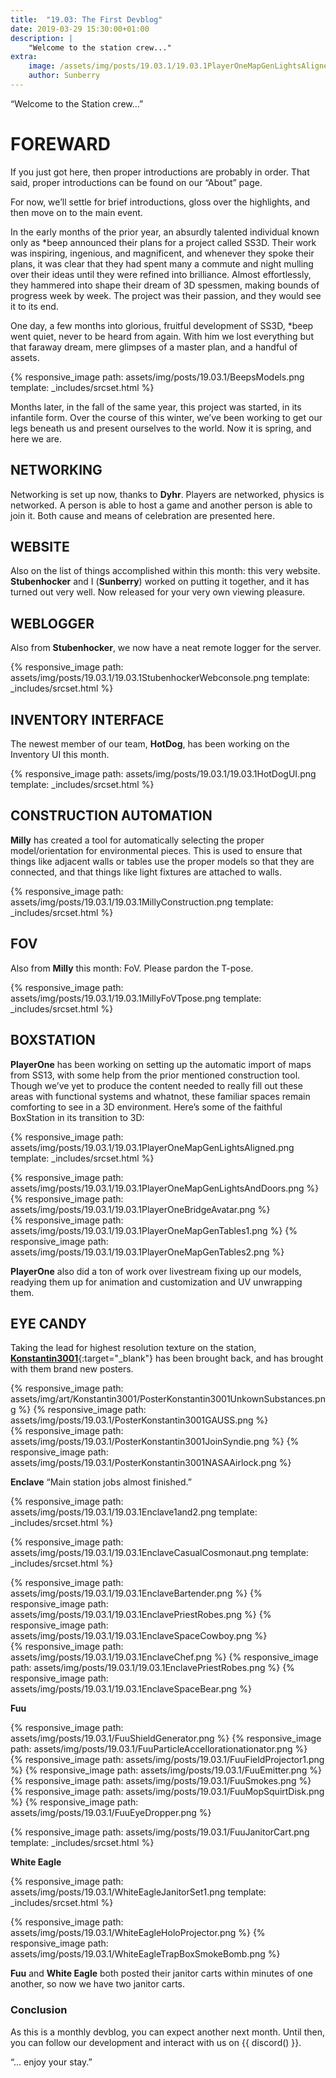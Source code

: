 ```yaml
---
title:  "19.03: The First Devblog"
date: 2019-03-29 15:30:00+01:00
description: |
    "Welcome to the station crew..."
extra:
    image: /assets/img/posts/19.03.1/19.03.1PlayerOneMapGenLightsAligned.png
    author: Sunberry
---
```


“Welcome to the Station crew…”

# FOREWARD

If you just got here, then proper introductions are probably in order. That said, proper introductions can be found on our “About” page.

For now, we’ll settle for brief introductions, gloss over the highlights, and then move on to the main event.

In the early months of the prior year, an absurdly talented individual known only as *beep announced their plans for a project called SS3D. Their work was inspiring, ingenious, and magnificent, and whenever they spoke their plans, it was clear that they had spent many a commute and night mulling over their ideas until they were refined into brilliance. Almost effortlessly, they hammered into shape their dream of 3D spessmen, making bounds of progress week by week. The project was their passion, and they would see it to its end.

One day, a few months into glorious, fruitful development of SS3D, *beep went quiet, never to be heard from again. With him we lost everything but that faraway dream, mere glimpses of a master plan, and a handful of assets.

{% responsive_image path: assets/img/posts/19.03.1/BeepsModels.png template: _includes/srcset.html %}

Months later, in the fall of the same year, this project was started, in its infantile form. Over the course of this winter, we’ve been working to get our legs beneath us and present ourselves to the world. Now it is spring, and here we are.

## NETWORKING

Networking is set up now, thanks to **Dyhr**. Players are networked, physics is networked. A person is able to host a game and another person is able to join it. Both cause and means of celebration are presented here.

## WEBSITE

Also on the list of things accomplished within this month: this very website. **Stubenhocker** and I (**Sunberry**) worked on putting it together, and it has turned out very well. Now released for your very own viewing pleasure.

## WEBLOGGER

Also from **Stubenhocker**, we now have a neat remote logger for the server.

{% responsive_image path: assets/img/posts/19.03.1/19.03.1StubenhockerWebconsole.png template: _includes/srcset.html %}

## INVENTORY INTERFACE

The newest member of our team, **HotDog**, has been working on the Inventory UI this month.

{% responsive_image path: assets/img/posts/19.03.1/19.03.1HotDogUI.png template: _includes/srcset.html %}

## CONSTRUCTION AUTOMATION

**Milly** has created a tool for automatically selecting the proper model/orientation for environmental pieces. This is used to ensure that things like adjacent walls or tables use the proper models so that they are connected, and that things like light fixtures are attached to walls.

{% responsive_image path: assets/img/posts/19.03.1/19.03.1MillyConstruction.png template: _includes/srcset.html %}

## FOV

Also from **Milly** this month: FoV. Please pardon the T-pose.

{% responsive_image path: assets/img/posts/19.03.1/19.03.1MillyFoVTpose.png template: _includes/srcset.html %}

## BOXSTATION

**PlayerOne** has been working on setting up the automatic import of maps from SS13, with some help from the prior mentioned construction tool. Though we’ve yet to produce the content needed to really fill out these areas with functional systems and whatnot, these familiar spaces remain comforting to see in a 3D environment. Here’s some of the faithful BoxStation in its transition to 3D:

{% responsive_image path: assets/img/posts/19.03.1/19.03.1PlayerOneMapGenLightsAligned.png template: _includes/srcset.html %}

<div class='horizontal-2' markdown='1'>
{% responsive_image path: assets/img/posts/19.03.1/19.03.1PlayerOneMapGenLightsAndDoors.png %}
{% responsive_image path: assets/img/posts/19.03.1/19.03.1PlayerOneBridgeAvatar.png %}
</div>

<div class='horizontal-2' markdown='1'>
{% responsive_image path: assets/img/posts/19.03.1/19.03.1PlayerOneMapGenTables1.png %}
{% responsive_image path: assets/img/posts/19.03.1/19.03.1PlayerOneMapGenTables2.png %}
</div>

**PlayerOne** also did a ton of work over livestream fixing up our models, readying them up for animation and customization and UV unwrapping them.

## EYE CANDY

Taking the lead for highest resolution texture on the station, [**Konstantin3001**](https://www.deviantart.com/konstantin3001){:target="_blank"} has been brought back, and has brought with them brand new posters.

<div class='horizontal-2' markdown='1'>
{% responsive_image path: assets/img/art/Konstantin3001/PosterKonstantin3001UnkownSubstances.png %}
{% responsive_image path: assets/img/posts/19.03.1/PosterKonstantin3001GAUSS.png %}
</div>

<div class='horizontal-2' markdown='1'>
{% responsive_image path: assets/img/posts/19.03.1/PosterKonstantin3001JoinSyndie.png %}
{% responsive_image path: assets/img/posts/19.03.1/PosterKonstantin3001NASAAirlock.png %}
</div>

**Enclave** “Main station jobs almost finished.”

{% responsive_image path: assets/img/posts/19.03.1/19.03.1Enclave1and2.png template: _includes/srcset.html %}

{% responsive_image path: assets/img/posts/19.03.1/19.03.1EnclaveCasualCosmonaut.png template: _includes/srcset.html %}

<div class='horizontal-3' markdown='1'>
{% responsive_image path: assets/img/posts/19.03.1/19.03.1EnclaveBartender.png %}
{% responsive_image path: assets/img/posts/19.03.1/19.03.1EnclavePriestRobes.png %}
{% responsive_image path: assets/img/posts/19.03.1/19.03.1EnclaveSpaceCowboy.png %}
</div>

<div class='horizontal-3' markdown='1'>
{% responsive_image path: assets/img/posts/19.03.1/19.03.1EnclaveChef.png %}
{% responsive_image path: assets/img/posts/19.03.1/19.03.1EnclavePriestRobes.png %}
{% responsive_image path: assets/img/posts/19.03.1/19.03.1EnclaveSpaceBear.png %}
</div>

**Fuu**

<div class='horizontal-2' markdown='1'>
{% responsive_image path: assets/img/posts/19.03.1/FuuShieldGenerator.png %}
{% responsive_image path: assets/img/posts/19.03.1/FuuParticleAccellorationationator.png %}
</div>

<div class='horizontal-2' markdown='1'>
{% responsive_image path: assets/img/posts/19.03.1/FuuFieldProjector1.png %}
{% responsive_image path: assets/img/posts/19.03.1/FuuEmitter.png %}
</div>

<div class='horizontal-3' markdown='1'>
{% responsive_image path: assets/img/posts/19.03.1/FuuSmokes.png %}
{% responsive_image path: assets/img/posts/19.03.1/FuuMopSquirtDisk.png %}
{% responsive_image path: assets/img/posts/19.03.1/FuuEyeDropper.png %}
</div>

{% responsive_image path: assets/img/posts/19.03.1/FuuJanitorCart.png template: _includes/srcset.html %}

**White Eagle**

{% responsive_image path: assets/img/posts/19.03.1/WhiteEagleJanitorSet1.png template: _includes/srcset.html %}

<div class='horizontal-2' markdown='1'>
{% responsive_image path: assets/img/posts/19.03.1/WhiteEagleHoloProjector.png %}
{% responsive_image path: assets/img/posts/19.03.1/WhiteEagleTrapBoxSmokeBomb.png %}
</div>

**Fuu** and **White Eagle** both posted their janitor carts within minutes of one another, so now we have two janitor carts.

### Conclusion

As this is a monthly devblog, you can expect another next month. Until then, you can follow our development and interact with us on {{ discord() }}.

“... enjoy your stay.”
